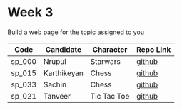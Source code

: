 # Week 3
Build a web page for the topic assigned to you

| Code | Candidate | Character| Repo Link |
| --------- | --------- | ---- | --- |
| sp_000 | Nrupul | Starwars | [github](https://github.com/nrupuld/masai-week-3) |
| sp_015 | Karthikeyan | Chess | [github](https://github.com/karthikeyanranasthala/masai-week-3) |
| sp_033 | Sachin | Chess    | [github](https://github.com/sachinkapalidigi/masai-week-3) |
| sp_021 | Tanveer | Tic Tac Toe | [github](https://github.com/tanveer86/masai-week-3) |

